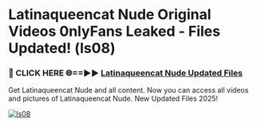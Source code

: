 # Latinaqueencat Nude Original Videos 0nlyFans Leaked - Files Updated! (ls08)

<h3>🔴 CLICK HERE 🌐==►► <a href="https://tinyurl.com/52m3yx9h" rel="nofollow">Latinaqueencat Nude Updated Files</a></h3>

Get Latinaqueencat Nude and all content. Now you can access all videos and pictures of Latinaqueencat Nude. New Updated Files 2025!

[![ls08](https://i.imgur.com/TnHtlc8.gif)](https://tinyurl.com/52m3yx9h)

